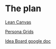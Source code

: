 # The plan

[Lean Canvas](https://docs.google.com/presentation/d/1z_-_WdWaaVoti1onxNNjTGKksbqicXZnhtni8aQZ1e4/edit#slide=id.gc8216bd24_20_0)

[Persona Grids](https://docs.google.com/presentation/d/1qXh3q9gtMDDMQh-fiDi1pT24ROq9R-NemT-jp5VbmbI/edit#slide=id.g2d9a8c9c3f9_0_357)

[Idea Board google doc](https://docs.google.com/document/d/1oEj0iv2YE9rVrYTtMqfA5GVY_Xx1AoNnXT9trDC17Hw/edit?usp=sharing)
